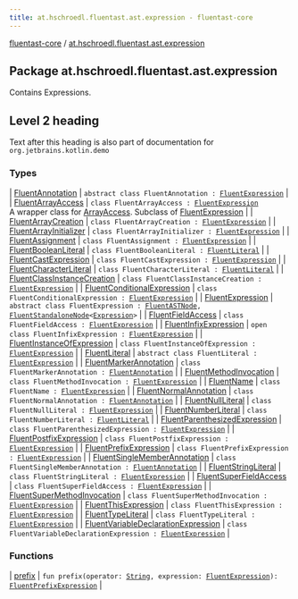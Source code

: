 ```yaml
---
title: at.hschroedl.fluentast.ast.expression - fluentast-core
---
```


[fluentast-core](../index.html) / [at.hschroedl.fluentast.ast.expression](.)

## Package at.hschroedl.fluentast.ast.expression

Contains Expressions.

## Level 2 heading

Text after this heading is also part of documentation for `org.jetbrains.kotlin.demo`

### Types

| [FluentAnnotation](-fluent-annotation/index.html) | `abstract class FluentAnnotation : `[`FluentExpression`](-fluent-expression/index.html) |
| [FluentArrayAccess](-fluent-array-access/index.html) | `class FluentArrayAccess : `[`FluentExpression`](-fluent-expression/index.html)<br>A wrapper class for [ArrayAccess](https://help.eclipse.org/neon/topic/org.eclipse.jdt.doc.isv/reference/api/org/eclipse/jdt/core/dom/ArrayAccess.html). Subclass of [FluentExpression](-fluent-expression/index.html) |
| [FluentArrayCreation](-fluent-array-creation/index.html) | `class FluentArrayCreation : `[`FluentExpression`](-fluent-expression/index.html) |
| [FluentArrayInitializer](-fluent-array-initializer/index.html) | `class FluentArrayInitializer : `[`FluentExpression`](-fluent-expression/index.html) |
| [FluentAssignment](-fluent-assignment/index.html) | `class FluentAssignment : `[`FluentExpression`](-fluent-expression/index.html) |
| [FluentBooleanLiteral](-fluent-boolean-literal/index.html) | `class FluentBooleanLiteral : `[`FluentLiteral`](-fluent-literal/index.html) |
| [FluentCastExpression](-fluent-cast-expression/index.html) | `class FluentCastExpression : `[`FluentExpression`](-fluent-expression/index.html) |
| [FluentCharacterLiteral](-fluent-character-literal/index.html) | `class FluentCharacterLiteral : `[`FluentLiteral`](-fluent-literal/index.html) |
| [FluentClassInstanceCreation](-fluent-class-instance-creation/index.html) | `class FluentClassInstanceCreation : `[`FluentExpression`](-fluent-expression/index.html) |
| [FluentConditionalExpression](-fluent-conditional-expression/index.html) | `class FluentConditionalExpression : `[`FluentExpression`](-fluent-expression/index.html) |
| [FluentExpression](-fluent-expression/index.html) | `abstract class FluentExpression : `[`FluentASTNode`](../at.hschroedl.fluentast.ast/-fluent-a-s-t-node/index.html)`, `[`FluentStandaloneNode`](../at.hschroedl.fluentast.ast/-fluent-standalone-node/index.html)`<`[`Expression`](https://help.eclipse.org/neon/topic/org.eclipse.jdt.doc.isv/reference/api/org/eclipse/jdt/core/dom/Expression.html)`>` |
| [FluentFieldAccess](-fluent-field-access/index.html) | `class FluentFieldAccess : `[`FluentExpression`](-fluent-expression/index.html) |
| [FluentInfixExpression](-fluent-infix-expression/index.html) | `open class FluentInfixExpression : `[`FluentExpression`](-fluent-expression/index.html) |
| [FluentInstanceOfExpression](-fluent-instance-of-expression/index.html) | `class FluentInstanceOfExpression : `[`FluentExpression`](-fluent-expression/index.html) |
| [FluentLiteral](-fluent-literal/index.html) | `abstract class FluentLiteral : `[`FluentExpression`](-fluent-expression/index.html) |
| [FluentMarkerAnnotation](-fluent-marker-annotation/index.html) | `class FluentMarkerAnnotation : `[`FluentAnnotation`](-fluent-annotation/index.html) |
| [FluentMethodInvocation](-fluent-method-invocation/index.html) | `class FluentMethodInvocation : `[`FluentExpression`](-fluent-expression/index.html) |
| [FluentName](-fluent-name/index.html) | `class FluentName : `[`FluentExpression`](-fluent-expression/index.html) |
| [FluentNormalAnnotation](-fluent-normal-annotation/index.html) | `class FluentNormalAnnotation : `[`FluentAnnotation`](-fluent-annotation/index.html) |
| [FluentNullLiteral](-fluent-null-literal/index.html) | `class FluentNullLiteral : `[`FluentExpression`](-fluent-expression/index.html) |
| [FluentNumberLiteral](-fluent-number-literal/index.html) | `class FluentNumberLiteral : `[`FluentLiteral`](-fluent-literal/index.html) |
| [FluentParenthesizedExpression](-fluent-parenthesized-expression/index.html) | `class FluentParenthesizedExpression : `[`FluentExpression`](-fluent-expression/index.html) |
| [FluentPostfixExpression](-fluent-postfix-expression/index.html) | `class FluentPostfixExpression : `[`FluentExpression`](-fluent-expression/index.html) |
| [FluentPrefixExpression](-fluent-prefix-expression/index.html) | `class FluentPrefixExpression : `[`FluentExpression`](-fluent-expression/index.html) |
| [FluentSingleMemberAnnotation](-fluent-single-member-annotation/index.html) | `class FluentSingleMemberAnnotation : `[`FluentAnnotation`](-fluent-annotation/index.html) |
| [FluentStringLiteral](-fluent-string-literal/index.html) | `class FluentStringLiteral : `[`FluentExpression`](-fluent-expression/index.html) |
| [FluentSuperFieldAccess](-fluent-super-field-access/index.html) | `class FluentSuperFieldAccess : `[`FluentExpression`](-fluent-expression/index.html) |
| [FluentSuperMethodInvocation](-fluent-super-method-invocation/index.html) | `class FluentSuperMethodInvocation : `[`FluentExpression`](-fluent-expression/index.html) |
| [FluentThisExpression](-fluent-this-expression/index.html) | `class FluentThisExpression : `[`FluentExpression`](-fluent-expression/index.html) |
| [FluentTypeLiteral](-fluent-type-literal/index.html) | `class FluentTypeLiteral : `[`FluentExpression`](-fluent-expression/index.html) |
| [FluentVariableDeclarationExpression](-fluent-variable-declaration-expression/index.html) | `class FluentVariableDeclarationExpression : `[`FluentExpression`](-fluent-expression/index.html) |

### Functions

| [prefix](prefix.html) | `fun prefix(operator: `[`String`](https://kotlinlang.org/api/latest/jvm/stdlib/kotlin/-string/index.html)`, expression: `[`FluentExpression`](-fluent-expression/index.html)`): `[`FluentPrefixExpression`](-fluent-prefix-expression/index.html) |

